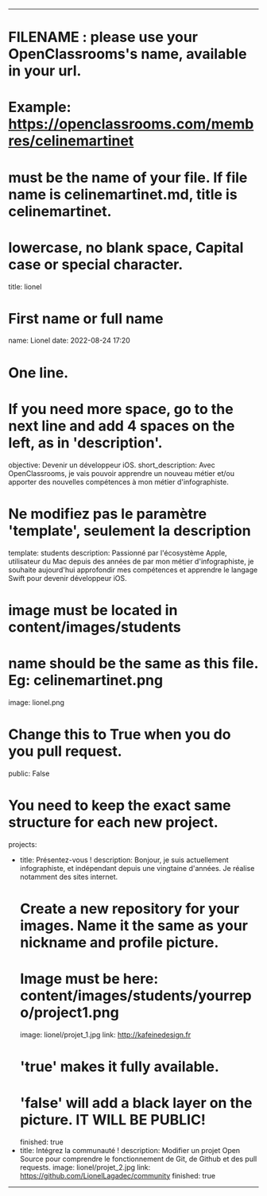 ---

# FILENAME : please use your OpenClassrooms's name, available in your url.
# Example: https://openclassrooms.com/membres/celinemartinet
# must be the name of your file. If file name is celinemartinet.md, title is celinemartinet.
# lowercase, no blank space, Capital case or special character.
title: lionel

# First name or full name
name: Lionel
date: 2022-08-24 17:20

# One line.
# If you need more space, go to the next line and add 4 spaces on the left, as in 'description'.
objective: Devenir un développeur iOS.
short_description: Avec OpenClassrooms, je vais pouvoir apprendre un nouveau métier et/ou apporter des nouvelles compétences à mon métier d'infographiste.

# Ne modifiez pas le paramètre 'template', seulement la description
template: students
description:
    Passionné par l'écosystème Apple, utilisateur du Mac depuis des années de par mon métier d'infographiste, je souhaite aujourd'hui approfondir mes compétences et apprendre le langage Swift pour devenir développeur iOS.

# image must be located in content/images/students
# name should be the same as this file. Eg: celinemartinet.png
image: lionel.png

# Change this to True when you do you pull request.
public: False

# You need to keep the exact same structure for each new project.
projects:
  - title: Présentez-vous !
    description: Bonjour, je suis actuellement infographiste, et indépendant depuis une vingtaine d'années. Je réalise notamment des sites internet.
    # Create a new repository for your images. Name it the same as your nickname and profile picture.
    # Image must be here: content/images/students/yourrepo/project1.png
    image: lionel/projet_1.jpg
    link: http://kafeinedesign.fr
    # 'true' makes it fully available.
    # 'false' will add a black layer on the picture. IT WILL BE PUBLIC!
    finished: true
  - title: Intégrez la communauté !
    description: Modifier un projet Open Source pour comprendre le fonctionnement de Git, de Github et des pull requests. 
    image: lionel/projet_2.jpg
    link: https://github.com/LionelLagadec/community
    finished: true
---